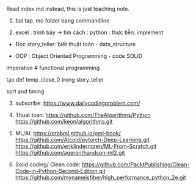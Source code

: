 Read index.md instead, this is just teaching note. 

1) bai tap. mo folder bang commandline

2) excel : trình bày -> tìm cách : python : thực tiễn: implement

+ Đọc story_teller: biết thuật toán - data_structure

+ OOP : Object Oriented Programming - code SOLID 
  
imperative # functional programming

tạo def temp_close_0 trong story_teller

sort and timing

3) subscribe: https://www.dailycodingproblem.com/

4) Thuat toan: https://github.com/TheAlgorithms/Python
                https://github.com/keon/algorithms.git

5) ML/AI: https://probml.github.io/pml-book/
   https://github.com/Atcold/pytorch-Deep-Learning.git
   https://github.com/eriklindernoren/ML-From-Scratch.git
   https://github.com/ageron/handson-ml2.git
   
6) Solid coding/ Clean code: https://github.com/PacktPublishing/Clean-Code-in-Python-Second-Edition.git
   https://github.com/mynameisfiber/high_performance_python_2e.git




